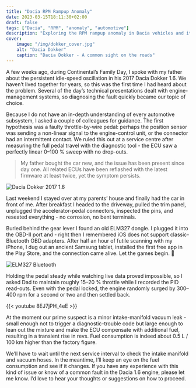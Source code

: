 ```yaml
---
title: "Dacia RPM Rampup Anomaly"
date: 2023-03-15T18:11:30+02:00
draft: false
tags: ["Dacia", "RPM", "anomaly", "automotive"]
description: "Exploring the RPM rampup anomaly in Dacia vehicles and its implications."
cover:
    image: "/img/dokker_cover.jpg"
    alt: "Dacia Dokker"
    caption: "Dacia Dokker - A common sight on the roads"
---
```


A few weeks ago, during Continental’s Family Day, I spoke with my father about the persistent idle-speed oscillation in his 2017 Dacia Dokker 1.6. We haven’t lived together for years, so this was the first time I had heard about the problem. Several of the day’s technical presentations dealt with engine-management systems, so diagnosing the fault quickly became our topic of choice.

Because I do not have an in-depth understanding of every automotive subsystem, I asked a couple of colleagues for guidance. The first hypothesis was a faulty throttle-by-wire pedal: perhaps the position sensor was sending a non-linear signal to the engine-control unit, or the connector had an intermittent contact. We ruled this out at a service centre after measuring the full pedal travel with the diagnostic tool - the ECU saw a perfectly linear 0–100 % sweep with no drop-outs.

> My father bought the car new, and the issue has been present since day one. All related ECUs have been reflashed with the latest firmware at least twice, yet the symptom persists.

![Dacia Dokker 2017 1.6](/img/Prague_2017_Dacia_Dokker_1.webp#center)

Last weekend I stayed over at my parents’ house and finally had the car in front of me. After breakfast I headed to the driveway, pulled the trim panel, unplugged the accelerator-pedal connectors, inspected the pins, and reseated everything - no corrosion, no bent terminals.

Buried behind the gear lever I found an old ELM327 dongle. I plugged it into the OBD-II port and - right then I remembered iOS does not support classic-Bluetooth OBD adapters. After half an hour of futile scanning with my iPhone, I dug out an ancient Samsung tablet, installed the first free app in the Play Store, and the connection came alive. Let the games begin. 🙂

![ELM327 Bluetooth](/img/elm327.webp#center)

Holding the pedal steady while watching live data proved impossible, so I asked Dad to maintain roughly 15–20 % throttle while I recorded the PID read-outs. Even with the pedal locked, the engine randomly surged by 300–400 rpm for a second or two and then settled back.

{{< youtube 8EJ7jPH_4eE >}}

At the moment our prime suspect is a minor intake-manifold vacuum leak - small enough not to trigger a diagnostic-trouble code but large enough to lean out the mixture and make the ECU compensate with additional fuel, resulting in a transient rise in revs. Fuel consumption is indeed about 0.5 L / 100 km higher than the factory figure.

We’ll have to wait until the next service interval to check the intake manifold and vacuum hoses. In the meantime, I’ll keep an eye on the fuel consumption and see if it changes.
If you have any experience with this kind of issue or know of a common fault in the Dacia 1.6 engine, please let me know. I’d love to hear your thoughts or suggestions on how to proceed.
